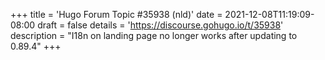 +++
title = 'Hugo Forum Topic #35938 (nld)'
date = 2021-12-08T11:19:09-08:00
draft = false
details = 'https://discourse.gohugo.io/t/35938'
description = "I18n on landing page no longer works after updating to 0.89.4"
+++

